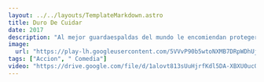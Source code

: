 ```yaml
---
layout: ../../layouts/TemplateMarkdown.astro
title: Duro De Cuidar
date: 2017
description: "Al mejor guardaespaldas del mundo le encomiendan proteger a un sicario. La pareja dispone de solo 24 horas para llegar a La Haya, en Holanda, y acabar con un sanguinario dictador de Europa del Este, al que escolta su peligrosa guardia personal."
image:
  url: "https://play-lh.googleusercontent.com/5VVvP90b5wtoNXMB7DRpWDhUjygr7gS5FzDG-YPKmHlmNc9sJjIEn_lzobBwHJUTp8fq"
tags: ["Accion", " Comedia"]
video: "https://drive.google.com/file/d/1alovt813sUuHjrfKdl5DA-XBXU0ucO4k/preview"
---
```

